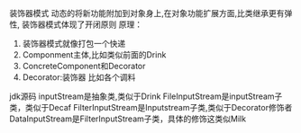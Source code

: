 装饰器模式
动态的将新功能附加到对象身上,在对象功能扩展方面,比类继承更有弹性,
装饰器模式体现了开闭原则
原理：
1. 装饰器模式就像打包一个快递
2. Componment主体,比如类似前面的Drink
3. ConcreteComponent和Decorator
4. Decorator:装饰器 比如各个调料

jdk源码
inputStream是抽象类,类似于Drink
FileInputStream是inputStream子类，类似于Decaf
FilterInputStream是Inputstream子类,类似于Decorator修饰者
DataInputStream是FilterInputStream子类，具体的修饰这类似Milk
